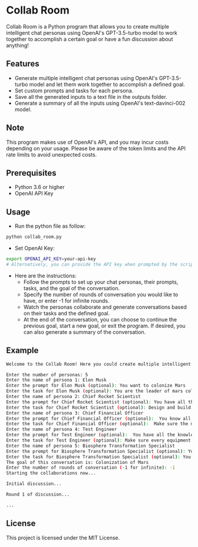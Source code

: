 
# Collab Room
Collab Room is a Python program that allows you to create multiple intelligent chat personas using OpenAI's GPT-3.5-turbo model to work together to accomplish a certain goal or have a fun discussion about anything!

## Features
- Generate multiple intelligent chat personas using OpenAI's GPT-3.5-turbo model and let them work together to accomplish a defined goal.
- Set custom prompts and tasks for each persona.
- Save all the generated inputs to a text file in the outputs folder.
- Generate a summary of all the inputs using OpenAI's text-davinci-002 model.

## Note
This program makes use of OpenAI's API, and you may incur costs depending on your usage. Please be aware of the token limits and the API rate limits to avoid unexpected costs.

## Prerequisites
- Python 3.6 or higher
- OpenAI API Key

## Usage
- Run the python file as follow:
```bash
python collab_room.py
```

- Set OpenAI Key:
```bash
export OPENAI_API_KEY=your-api-key
# Alternatively, you can provide the API key when prompted by the script.
```

- Here are the instructions: 
  - Follow the prompts to set up your chat personas, their prompts, tasks, and the goal of the conversation.
  - Specify the number of rounds of conversation you would like to have, or enter -1 for infinite rounds.
  - Watch the personas collaborate and generate conversations based on their tasks and the defined goal. 
  - At the end of the conversation, you can choose to continue the previous goal, start a new goal, or exit the program. If desired, you can also generate a summary of the conversation.

## Example
```bash
Welcome to the Collab Room! Here you could create multiple intelligent chat personas to work together to accomplish a certain goal, or just have a fun discussion just about anything! 

Enter the number of personas: 5
Enter the name of persona 1: Elon Musk
Enter the prompt for Elon Musk (optional): You want to colonize Mars
Enter the task for Elon Musk (optional): You are the leader of mars colonization team at SpaceX
Enter the name of persona 2: Chief Rocket Scientist
Enter the prompt for Chief Rocket Scientist (optional): You have all the knowledge about designing rockets that could go back and forth between Mars and Earth
Enter the task for Chief Rocket Scientist (optional): Design and build rocket, provide detailed design logic
Enter the name of persona 3: Chief Financial Officer
Enter the prompt for Chief Financial Officer (optional):  You know all the costs about Mars colonization
Enter the task for Chief Financial Officer (optional):  Make sure the mars colonization project is within budget
Enter the name of persona 4: Test Engineer
Enter the prompt for Test Engineer (optional):  You have all the knowledge about how to test all the equipments necessary for colonizing mars
Enter the task for Test Engineer (optional): Make sure every equipment works
Enter the name of persona 5: Biosphere Transformation Specialist
Enter the prompt for Biosphere Transformation Specialist (optional): You have all the knowledge about building a sustainable colony on Mars  
Enter the task for Biosphere Transformation Specialist (optional): You are responsible for transforming the Mars terrain into habitable space
The goal of this conversation is: Colonization of Mars
Enter the number of rounds of conversation (-1 for infinite): -1
Starting the collaborations now...

Initial discussion...

Round 1 of discussion...

...
```

## License
This project is licensed under the MIT License.
